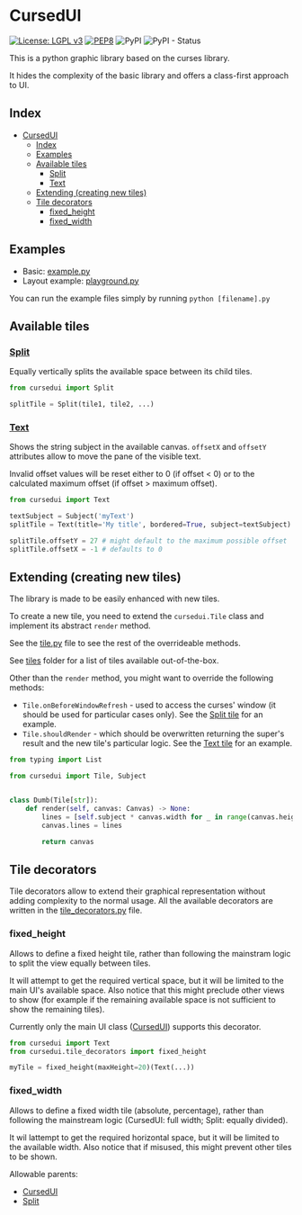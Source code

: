 # CursedUI

[![License: LGPL v3](https://img.shields.io/badge/License-LGPL%20v3-blue.svg)](https://www.gnu.org/licenses/lgpl-3.0)
[![PEP8](https://img.shields.io/badge/code%20style-pep8-orange.svg)](https://www.python.org/dev/peps/pep-0008/)
![PyPI](https://img.shields.io/pypi/v/cursedui)
![PyPI - Status](https://img.shields.io/pypi/status/cursedui)

This is a python graphic library based on the curses library.

It hides the complexity of the basic library and offers a class-first approach to UI.

## Index

- [CursedUI](#cursedui)
  - [Index](#index)
  - [Examples](#examples)
  - [Available tiles](#available-tiles)
    - [Split](#split)
    - [Text](#text)
  - [Extending (creating new tiles)](#extending-creating-new-tiles)
  - [Tile decorators](#tile-decorators)
    - [fixed_height](#fixed_height)
    - [fixed_width](#fixed_width)

## Examples

- Basic: [example.py](example.py)
- Layout example: [playground.py](playground.py)

You can run the example files simply by running `python [filename].py`

## Available tiles

### [Split](cursedui/tiles/split.py)

Equally vertically splits the available space between its child tiles.


```python
from cursedui import Split

splitTile = Split(tile1, tile2, ...)
```

### [Text](cursedui/tiles/text.py)

Shows the string subject in the available canvas. `offsetX` and `offsetY` attributes allow to move the pane of the visible text.

Invalid offset values will be reset either to 0 (if offset &lt; 0) or to the calculated maximum offset (if offset &gt; maximum offset).

```python
from cursedui import Text

textSubject = Subject('myText')
splitTile = Text(title='My title', bordered=True, subject=textSubject)

splitTile.offsetY = 27 # might default to the maximum possible offset
splitTile.offsetX = -1 # defaults to 0
```

## Extending (creating new tiles)

The library is made to be easily enhanced with new tiles.

To create a new tile, you need to extend the `cursedui.Tile` class and implement its abstract `render` method.

See the [tile.py](cursedui/tile.py) file to see the rest of the overrideable methods.

See [tiles](cursedui/tiles) folder for a list of tiles available out-of-the-box.

Other than the `render` method, you might want to override the following methods:

- `Tile.onBeforeWindowRefresh` - used to access the curses' window (it should be used for particular cases only). See the [Split tile](cursedui/tiles/split.py) for an example.
- `Tile.shouldRender` - which should be overwritten returning the super's result and the new tile's particular logic. See the [Text tile](cursedui/tiles/text.py) for an example.

```python
from typing import List

from cursedui import Tile, Subject


class Dumb(Tile[str]):
    def render(self, canvas: Canvas) -> None:
        lines = [self.subject * canvas.width for _ in range(canvas.height)]
        canvas.lines = lines

        return canvas
```
## Tile decorators
Tile decorators allow to extend their graphical representation without adding complexity to the normal usage. All the available decorators are written in the [tile_decorators.py](cursedui/tile_decorators.py) file.

### fixed_height
Allows to define a fixed height tile, rather than following the mainstram logic to split the view equally between tiles.

It will attempt to get the required vertical space, but it will be limited to the main UI's available space. Also notice that this might preclude other views to show (for example if the remaining available space is not sufficient to show the remaining tiles).

Currently only the main UI class ([CursedUI](cursedui/cursedui.py)) supports this decorator.

```python
from cursedui import Text
from cursedui.tile_decorators import fixed_height

myTile = fixed_height(maxHeight=20)(Text(...))
```

### fixed_width
Allows to define a fixed width tile (absolute, percentage), rather than following the mainstream logic (CursedUI: full width; Split: equally divided).

It wil lattempt to get the required horizontal space, but it will be limited to the available width. Also notice that if misused, this might prevent other tiles to be shown.

Allowable parents:
- [CursedUI](cursedui/cursedui.py)
- [Split](cursedui/tiles/split.py)
